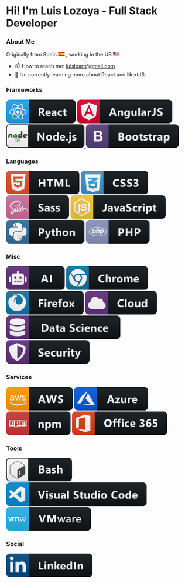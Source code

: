 # Hi! I'm Luis Lozoya - Full Stack Developer

### About Me

Originally from Spain <a>
<img src="./svg/logos/spain-flag-icon.svg" alt="angular badge" style="vertical-align:top margin:6px 4px" height="12px">
</a>, working in the US <a>
<img src="./svg/logos/united-states-flag-icon.svg" alt="angular badge" style="vertical-align:top margin:6px 4px" height="12px">
</a>

- 📫 How to reach me: luisloart@gmail.com
- 🌱 I’m currently learning more about React and NextJS

### Frameworks

<a href="#">
    <img src="./svg/dev/frameworks/react.svg" alt="angular badge" style="vertical-align:top margin:6px 4px">
</a>
<a href="#">
    <img src="./svg/dev/frameworks/angular.svg" alt="angular badge" style="vertical-align:top margin:6px 4px">
</a>
<a href="#">
    <img src="./svg/dev/frameworks/nodejs.svg" alt="angular badge" style="vertical-align:top margin:6px 4px">
</a>
<a href="#">
    <img src="./svg/dev/frameworks/bootstrap.svg" alt="angular badge" style="vertical-align:top margin:6px 4px">
</a>

### Languages

<a>
    <img src="./svg/dev/languages/html.svg" alt="angular badge" style="vertical-align:top margin:6px 4px">
</a>
<a>
    <img src="./svg/dev/languages/css3.svg" alt="angular badge" style="vertical-align:top margin:6px 4px">
</a>
<a>
    <img src="./svg/dev/languages/sass.svg" alt="angular badge" style="vertical-align:top margin:6px 4px">
</a>
<a>
    <img src="./svg/dev/languages/js.svg" alt="angular badge" style="vertical-align:top margin:6px 4px">
</a>
<a>
    <img src="./svg/dev/languages/python.svg" alt="angular badge" style="vertical-align:top margin:6px 4px">
</a>
<a>
    <img src="./svg/dev/languages/php.svg" alt="angular badge" style="vertical-align:top margin:6px 4px">
</a>

### Misc

<a>
    <img src="./svg/dev/misc/ai.svg" alt="angular badge" style="vertical-align:top margin:6px 4px">
</a>
<a>
    <img src="./svg/dev/misc/chrome.svg" alt="angular badge" style="vertical-align:top margin:6px 4px">
</a>
<a>
    <img src="./svg/dev/misc/firefox.svg" alt="angular badge" style="vertical-align:top margin:6px 4px">
</a>
<a>
    <img src="./svg/dev/misc/cloud.svg" alt="angular badge" style="vertical-align:top margin:6px 4px">
</a>
<a>
    <img src="./svg/dev/misc/datascience.svg" alt="angular badge" style="vertical-align:top margin:6px 4px">
</a>
<a>
    <img src="./svg/dev/misc/security.svg" alt="angular badge" style="vertical-align:top margin:6px 4px">
</a>

### Services

<a>
    <img src="./svg/dev/services/aws.svg" alt="angular badge" style="vertical-align:top margin:6px 4px">
</a>
<a>
    <img src="./svg/dev/services/azure.svg" alt="angular badge" style="vertical-align:top margin:6px 4px">
</a>
<a>
    <img src="./svg/dev/services/npm.svg" alt="angular badge" style="vertical-align:top margin:6px 4px">
</a>
<a>
    <img src="./svg/dev//services/office_365.svg" alt="angular badge" style="vertical-align:top margin:6px 4px">
</a>

### Tools

<a>
    <img src="./svg/dev/tools/bash.svg" alt="angular badge" style="vertical-align:top margin:6px 4px">
</a>
<a>
    <img src="./svg/dev/tools/visualstudio_code.svg" alt="angular badge" style="vertical-align:top margin:6px 4px">
</a>
<a>
    <img src="./svg/dev/tools/vmware.svg" alt="angular badge" style="vertical-align:top margin:6px 4px">
</a>

### Social

<a href="https://www.linkedin.com/in/luisjlozoya/">
    <img src="./svg/social/linkedin.svg" alt="angular badge" style="vertical-align:top margin:6px 4px">
</a>
